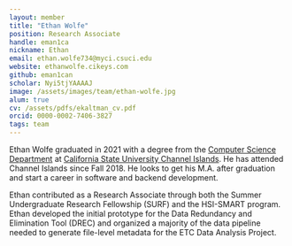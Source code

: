 ```yaml
---
layout: member
title: "Ethan Wolfe"
position: Research Associate
handle: eman1ca
nickname: Ethan
email: ethan.wolfe734@myci.csuci.edu
website: ethanwolfe.cikeys.com
github: eman1can
scholar: Nyi5tjYAAAAJ 
image: /assets/images/team/ethan-wolfe.jpg
alum: true
cv: /assets/pdfs/ekaltman_cv.pdf
orcid: 0000-0002-7406-3827
tags: team
---
```

Ethan Wolfe graduated in 2021 with a degree from the [Computer Science Department] at [California State University Channel Islands]. He has attended Channel Islands since Fall 2018. He looks to get his M.A. after graduation and start a career in software and backend development.

Ethan contributed as a Research Associate through both the Summer Undergraduate Research Fellowship (SURF) and the HSI-SMART program. Ethan developed the initial prototype for the Data Redundancy and Elimination Tool (DREC) and organized a majority of the data pipeline needed to generate file-level metadata for the ETC Data Analysis Project.

[Computer Science Department]: https://compsci.csuci.edu
[California State University Channel Islands]: https://www.csuci.edu
